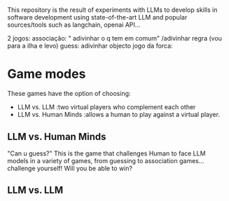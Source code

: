 # 
This repository is the result of experiments with LLMs to develop skills in software development using state-of-the-art LLM and popular sources/tools such as langchain, openai API...

2 jogos:
associação: " adivinhar o q tem em comum" /adivinhar regra (vou para a ilha e levo)
guess: adivinhar objecto
jogo da forca: 


# Game modes
These games have the option of choosing:
- LLM vs. LLM
  :two virtual players who complement each other
- LLM vs. Human Minds
  :allows a human to play against a virtual player.

## LLM vs. Human Minds
"Can u guess?" This is the game that challenges Human to face LLM models in a variety of games, from guessing to association games... challenge yourself! Will you be able to win?

## LLM vs. LLM
